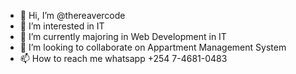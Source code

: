 - 👋 Hi, I’m @thereavercode
- 👀 I’m interested in IT
- 🌱 I’m currently majoring in Web Development in IT
- 💞️ I’m looking to collaborate on Appartment Management System
- 📫 How to reach me whatsapp +254 7-4681-0483

<!---
thereavercode/thereavercode is a ✨ special ✨ repository because its `README.md` (this file) appears on your GitHub profile.
You can click the Preview link to take a look at your changes.
--->
